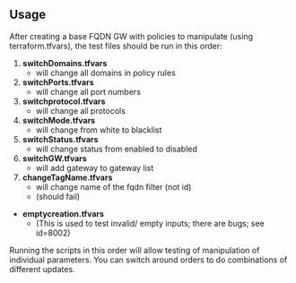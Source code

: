 Usage
-----------
After creating a base FQDN GW with policies to manipulate (using terraform.tfvars), the test files should be run in this order:
1. **switchDomains.tfvars**
   * will change all domains in policy rules
2. **switchPorts.tfvars**
   * will change all port numbers
3. **switchprotocol.tfvars**
   * will change all protocols
4. **switchMode.tfvars**
   * will change from white to blacklist
5. **switchStatus.tfvars**
   * will change status from enabled to disabled
6. **switchGW.tfvars**
   * will add gateway to gateway list
7. **changeTagName.tfvars**
   * will change name of the fqdn filter (not id)
   * (should fail)


* **emptycreation.tfvars**
   * (This is used to test invalid/ empty inputs; there are bugs; see id=8002)

Running the scripts in this order will allow testing of manipulation of individual parameters.
You can switch around orders to do combinations of different updates.
